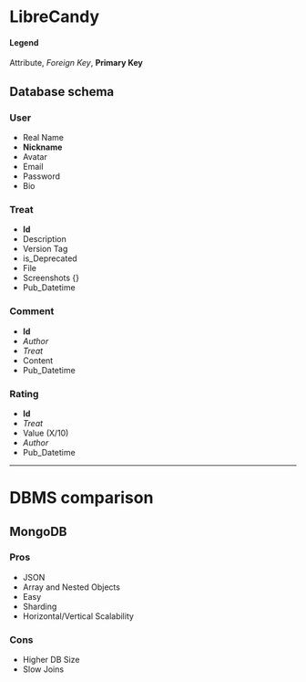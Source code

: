 # LibreCandy

#### Legend

Attribute, *Foreign Key*, **Primary Key**

## Database schema

### User

- Real Name
- **Nickname**
- Avatar
- Email
- Password
- Bio

### Treat

- **Id**
- Description
- Version Tag
- is_Deprecated
- File
- Screenshots {}
- Pub_Datetime

### Comment

- **Id**
- *Author*
- *Treat*
- Content
- Pub_Datetime

### Rating

- **Id**
- *Treat*
- Value (X/10)
- *Author*
- Pub_Datetime

***

# DBMS comparison

## MongoDB

### Pros

- JSON
- Array and Nested Objects
- Easy
- Sharding
- Horizontal/Vertical Scalability

### Cons

- Higher DB Size
- Slow Joins

